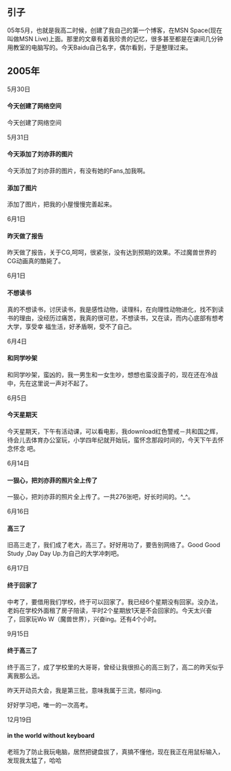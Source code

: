 

## 引子

05年5月，也就是我高二时候，创建了我自己的第一个博客，在MSN Space(现在叫做MSN
Live)上面。那里的文章有着我珍贵的记忆，很多甚至都是在课间几分钟用教室的电脑写的。今天Baidu自己名字，偶尔看到，于是整理过来。

## 2005年

5月30日

#### 今天创建了网络空间

今天创建了网络空间

5月31日

#### 今天添加了刘亦菲的图片

今天添加了刘亦菲的图片，有没有她的Fans,加我啊。

#### 添加了图片

添加了图片，把我的小屋慢慢完善起来。

6月1日

#### 昨天做了报告

昨天做了报告，关于CG,呵呵，很紧张，没有达到预期的效果。不过魔兽世界的CG动画真的酷毙了。

6月1日

#### 不想读书

真的不想读书，讨厌读书，我是感性动物，读理科，在向理性动物进化，找不到读书的理由，没经历过痛苦，我真的很可悲，不想读书，又在读，而内心底部有想考大学，享受幸
福生活，好矛盾啊，受不了自己。

6月4日

#### 和同学吵架

和同学吵架，蛮凶的，我一男生和一女生吵，想想也蛮没面子的，现在还在冷战中，先在这里说一声对不起了。

6月5日

#### 今天星期天

今天星期天，下午有活动课，可以看电影，我download红色警戒－共和国之辉，待会儿去体育办公室玩，小学四年纪就开始玩，蛮怀念那段时间的，今天下午去怀念怀念
吧。

6月14日

#### 一狠心，把刘亦菲的照片全上传了

一狠心，把刘亦菲的照片全上传了。一共276张吧，好长时间的。^_^。

6月16日

#### 高三了

旧高三走了，我们成了老大，高三了。好好用功了，要告别网络了。Good Good Study ,Day Day Up.为自己的大学冲刺吧。

6月17日

#### 终于回家了

中考了，要借用我们学校，终于可以回家了。我已经6个星期没有回家。没办法，老妈在学校外面租了房子陪读，平时2个星期放1天是不会回家的。今天太兴奋了，回家玩Wo
W（魔兽世界），兴奋ing。还有4个小时。

9月15日

#### 终于高三了

终于高三了，成了学校里的大哥哥，曾经让我很担心的高三到了，高二的昨天似乎离我那么远。

昨天开动员大会，我是第三批，意味我属于三流，郁闷ing.

好好学习吧，唯一的一次高考。

12月19日

#### in the world without keyboard

老班为了防止我玩电脑，居然把键盘拔了，真搞不懂他，现在我正在用鼠标输入，发现我太猛了，哈哈


